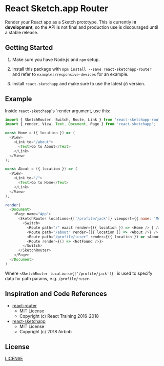 # React Sketch.app Router

Render your React app as a Sketch prototype. This is currently **in development**, so the API is not final and production use is discouraged until a stable release.


## Getting Started

1. Make sure you have Node.js and `npm` setup.

2. Install this package with `npm install --save react-sketchapp-router` and refer to `examples/responsive-devices` for an example.

3. Install `react-sketchapp` and make sure to use the latest `@3` version.

## Example

Inside `react-sketchapp`'s `render argument, use this:

```js
import { SketchRouter, Switch, Route, Link } from 'react-sketchapp-router';
import { render, View, Text, Document, Page } from 'react-sketchapp';

const Home = ({ location }) => (
  <View>
    <Link to="/about">
      <Text>Go to About</Text>
    </Link>
  </View>
);

const About = ({ location }) => (
  <View>
    <Link to="/">
      <Text>Go to Home</Text>
    </Link>
  </View>
);

render(
  <Document>
    <Page name="App">
      <SketchRouter locations={['/profile/jack']} viewport={{ name: 'Mobile', width: 360, height: 640 }}>
        <Switch>
          <Route path="/" exact render={({ location }) => <Home /> } />
          <Route path="/about" render={({ location }) => <About />} />
          <Route path="/profile/:user" render={({ location }) => <About />} />
          <Route render={() => <NotFound />}>
        </Switch>
      </SketchRouter>
    </Page>
  </Document>
)
```

Where `<SketchRouter locations={['/profile/jack']} ` is used to specify data for path params, e.g. `/profile/:user`.



## Inspiration and Code References
  - [react-router](https://github.com/ReactTraining/react-router)
    - MIT License
    - Copyright (c) React Training 2016-2018
  - [react-sketchapp](https://github.com/airbnb/react-sketchapp)
    - MIT License
    - Copyright (c) 2018 Airbnb

## License

[LICENSE](./LICENSE)
